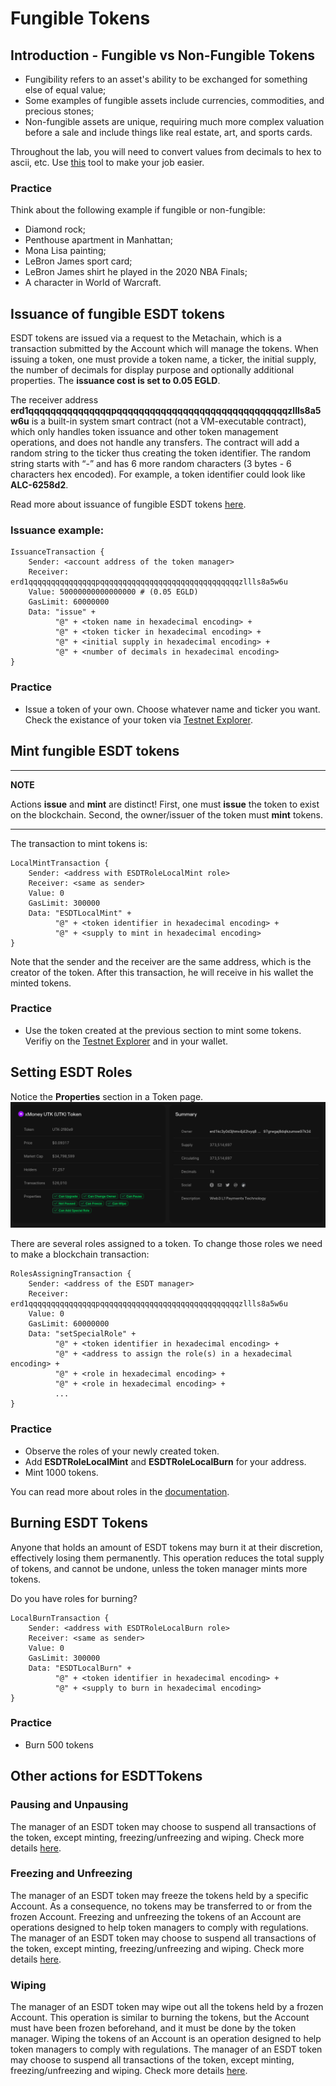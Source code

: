 # Fungible Tokens

## Introduction - Fungible vs Non-Fungible Tokens

* Fungibility refers to an asset's ability to be exchanged for something else of equal value;
* Some examples of fungible assets include currencies, commodities, and precious stones;
* Non-fungible assets are unique, requiring much more complex valuation before a sale and include things like real estate, art, and sports cards.

Throughout the lab, you will need to convert values from decimals to hex to ascii, etc. Use [this](https://utils.multiversx.com/converters) tool to make your job easier.

### Practice

Think about the following example if fungible or non-fungible:

* Diamond rock;
* Penthouse apartment in Manhattan;
* Mona Lisa painting;
* LeBron James sport card;
* LeBron James shirt he played in the 2020 NBA Finals;
* A character in World of Warcraft.

## Issuance of fungible ESDT tokens

ESDT tokens are issued via a request to the Metachain, which is a transaction submitted by the Account which will manage the tokens. When issuing a token, one must provide a token name, a ticker, the initial supply, the number of decimals for display purpose and optionally additional properties. The **issuance cost is set to 0.05 EGLD**.

The receiver address **erd1qqqqqqqqqqqqqqqpqqqqqqqqqqqqqqqqqqqqqqqqqqqqqqqzllls8a5w6u** is a built-in system smart contract (not a VM-executable contract), which only handles token issuance and other token management operations, and does not handle any transfers. The contract will add a random string to the ticker thus creating the token identifier. The random string starts with “-” and has 6 more random characters (3 bytes - 6 characters hex encoded). For example, a token identifier could look like **ALC-6258d2**.

Read more about issuance of fungible ESDT tokens [here](https://docs.multiversx.com/tokens/esdt-tokens#issuance-of-fungible-esdt-tokens).

### Issuance example:
```
IssuanceTransaction {
    Sender: <account address of the token manager>
    Receiver: erd1qqqqqqqqqqqqqqqpqqqqqqqqqqqqqqqqqqqqqqqqqqqqqqqzllls8a5w6u
    Value: 50000000000000000 # (0.05 EGLD)
    GasLimit: 60000000
    Data: "issue" +
          "@" + <token name in hexadecimal encoding> +
          "@" + <token ticker in hexadecimal encoding> +
          "@" + <initial supply in hexadecimal encoding> +
          "@" + <number of decimals in hexadecimal encoding>
}
```

### Practice

* Issue a token of your own. Choose whatever name and ticker you want. Check the existance of your token via [Testnet Explorer](https://testnet-explorer.multiversx.com/).


## Mint fungible ESDT tokens

---
**NOTE**

Actions **issue** and **mint** are distinct! First, one must **issue** the token to exist on the blockchain. Second, the owner/issuer of the token must **mint** tokens.

---

The transaction to mint tokens is:
```
LocalMintTransaction {
    Sender: <address with ESDTRoleLocalMint role>
    Receiver: <same as sender>
    Value: 0
    GasLimit: 300000
    Data: "ESDTLocalMint" +
          "@" + <token identifier in hexadecimal encoding> +
          "@" + <supply to mint in hexadecimal encoding>
}
```

Note that the sender and the receiver are the same address, which is the creator of the token.
After this transaction, he will receive in his wallet the minted tokens.

### Practice

* Use the token created at the previous section to mint some tokens. Verifiy on the [Testnet Explorer](https://testnet-explorer.multiversx.com/) and in your wallet.

## Setting ESDT Roles

Notice the **Properties** section in a Token page.
![UTK tokens](../media/utk.png)

There are several roles assigned to a token. 
To change those roles we need to make a blockchain transaction:
```
RolesAssigningTransaction {
    Sender: <address of the ESDT manager>
    Receiver: erd1qqqqqqqqqqqqqqqpqqqqqqqqqqqqqqqqqqqqqqqqqqqqqqqzllls8a5w6u
    Value: 0
    GasLimit: 60000000
    Data: "setSpecialRole" +
          "@" + <token identifier in hexadecimal encoding> +
          "@" + <address to assign the role(s) in a hexadecimal encoding> +
          "@" + <role in hexadecimal encoding> +
          "@" + <role in hexadecimal encoding> +
          ...
}
```

### Practice

* Observe the roles of your newly created token.
* Add **ESDTRoleLocalMint** and **ESDTRoleLocalBurn** for your address.
* Mint 1000 tokens.


You can read more about roles in the [documentation](https://docs.multiversx.com/tokens/esdt-tokens/#setting-and-unsetting-special-roles).

## Burning ESDT Tokens

Anyone that holds an amount of ESDT tokens may burn it at their discretion, effectively losing them permanently. This operation reduces the total supply of tokens, and cannot be undone, unless the token manager mints more tokens.

Do you have roles for burning?

```
LocalBurnTransaction {
    Sender: <address with ESDTRoleLocalBurn role>
    Receiver: <same as sender>
    Value: 0
    GasLimit: 300000
    Data: "ESDTLocalBurn" +
          "@" + <token identifier in hexadecimal encoding> +
          "@" + <supply to burn in hexadecimal encoding>
}
```

### Practice

* Burn 500 tokens


## Other actions for ESDTTokens

### Pausing and Unpausing

The manager of an ESDT token may choose to suspend all transactions of the token, except minting, freezing/unfreezing and wiping. Check more details [here](https://docs.multiversx.com/tokens/esdt-tokens/#pausing-and-unpausing).

### Freezing and Unfreezing

The manager of an ESDT token may freeze the tokens held by a specific Account. As a consequence, no tokens may be transferred to or from the frozen Account. Freezing and unfreezing the tokens of an Account are operations designed to help token managers to comply with regulations. The manager of an ESDT token may choose to suspend all transactions of the token, except minting, freezing/unfreezing and wiping. Check more details [here](https://docs.multiversx.com/tokens/esdt-tokens/#freezing-and-unfreezing).

### Wiping

The manager of an ESDT token may wipe out all the tokens held by a frozen Account. This operation is similar to burning the tokens, but the Account must have been frozen beforehand, and it must be done by the token manager. Wiping the tokens of an Account is an operation designed to help token managers to comply with regulations. The manager of an ESDT token may choose to suspend all transactions of the token, except minting, freezing/unfreezing and wiping. Check more details [here](https://docs.multiversx.com/tokens/esdt-tokens/#wiping).
